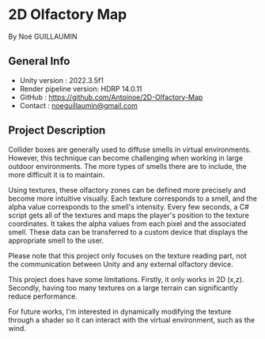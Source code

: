 # 2D Olfactory Map
By Noé GUILLAUMIN

## General Info
- Unity version : 2022.3.5f1
- Render pipeline version: HDRP 14.0.11
- GitHub : https://github.com/Antoinoe/2D-Olfactory-Map
- Contact : noeguillaumin@gmail.com

## Project Description
Collider boxes are generally used to diffuse smells in virtual environments. However, this technique can become challenging when working in large outdoor environments. The more types of smells there are to include, the more difficult it is to maintain. 

Using textures, these olfactory zones can be defined more precisely and become more intuitive visually. Each texture corresponds to a smell, and the alpha value corresponds to the smell's intensity. Every few seconds, a C# script gets all of the textures and maps the player's position to the texture coordinates. It takes the alpha values from each pixel and the associated smell. These data can be transferred to a custom device that displays the appropriate smell to the user.

Please note that this project only focuses on the texture reading part, not the communication between Unity and any external olfactory device. 

This project does have some limitations.
Firstly, it only works in 2D (x,z). Secondly, having too many textures on a large terrain can significantly reduce performance. 

For future works, I'm interested in dynamically modifying the texture through a shader so it can interact with the virtual environment, such as the wind.

